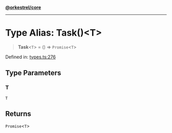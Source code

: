 [**@orkestrel/core**](../index.md)

***

# Type Alias: Task()\<T\>

> **Task**\<`T`\> = () => `Promise`\<`T`\>

Defined in: [types.ts:276](https://github.com/orkestrel/core/blob/36bb4ac962a6eb83d3b3b7e1d15ed7b2fd751427/src/types.ts#L276)

## Type Parameters

### T

`T`

## Returns

`Promise`\<`T`\>
